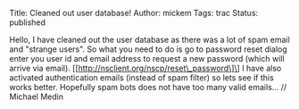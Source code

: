 Title: Cleaned out user database!
Author: mickem
Tags: trac
Status: published

Hello, I have cleaned out the user database as there was a lot of spam
email and "strange users". So what you need to do is go to password
reset dialog enter you user id and email address to request a new
password (which will arrive via email).
\[\[http://nsclient.org/nscp/reset\_password\]\] I have also activated
authentication emails (instead of spam filter) so lets see if this works
better. Hopefully spam bots does not have too many valid emails... //
Michael Medin
